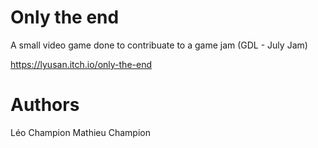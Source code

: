 # Only the end

A small video game done to contribuate to a game jam (GDL - July Jam)

https://lyusan.itch.io/only-the-end

# Authors

Léo Champion
Mathieu Champion

